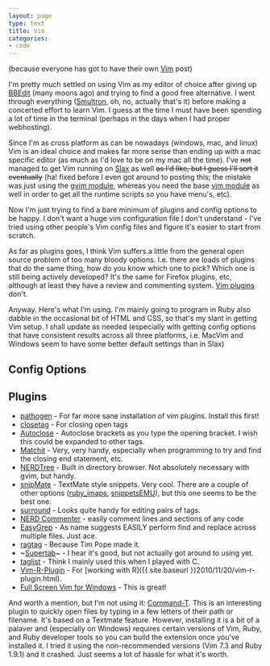```yaml
---
layout: page
type: text
title: Vim
categories: 
- code
---
```

(because everyone has got to have their own <a href="http://www.vim.org/">Vim</a> post)

I'm pretty much settled on using Vim as my editor of choice after giving up <a href="http://www.barebones.com/products/bbedit/">BBEdit</a> (many moons ago) and trying to find a good free alternative. I went through everything (<a href="http://tuppis.com/smultron/">Smultron</a>, oh, no, actually that's it) before making a concerted effort to learn Vim. I guess at the time I must have been spending a lot of time in the terminal (perhaps in the days when I had proper webhosting).

Since I'm as cross platform as can be nowadays (windows, mac, and linux) Vim is an ideal choice and makes far more sense than ending up with a mac specific editor (as much as I'd love to be on my mac all the time). I've <strike>not</strike> managed to get Vim running on <a href="http://slax.org">Slax</a> as well <strike>as I'd like, but I guess I'll sort it eventually</strike> (ha! fixed before I even got around to posting this; the mistake was just using the <a href="http://www.slax.org/modules.php?action=detail&amp;id=829">gvim module</a>, whereas you need the base <a href="http://www.slax.org/modules.php?action=detail&amp;id=829">vim module</a> as well in order to get all the runtime scripts so you have menu's, etc).

Now I'm just trying to find a bare minimum of plugins and config options to be happy. I don't want a huge vim configuration file I don't understand - I've tried using other people's Vim config files and figure it's easier to start from scratch.

As far as plugins goes, I think Vim suffers a little from the general open source problem of too many bloody options. I.e. there are loads of plugins that do the same thing, how do you know which one to pick? Which one is still being actively developed? It's the same for Firefox plugins, etc, although at least they have a review and commenting system. <a href="http://www.vim.org/scripts/index.php">Vim plugins</a> don't.

Anyway. Here's what I'm using. I'm mainly going to program in Ruby also dabble in the occasional bit of HTML and CSS, so that's my slant in getting Vim setup. I shall update as needed (especially with getting config options that have consistent results across all three platforms, i.e. MacVim and Windows seem to have some better default settings than in Slax)

## Config Options

<script src="https://gist.github.com/414504.js?file=gistfile1.vimrc"></script>

## Plugins

* [pathogen](http://www.vim.org/scripts/script.php?script_id=2332) - For far more sane installation of vim plugins. Install this first!
* [closetag](http://www.vim.org/scripts/script.php?script_id=13) - For closing open tags
* [Autoclose](http://www.vim.org/scripts/script.php?script_id=1849) - Autoclose brackets as you type the opening bracket. I wish this could be expanded to other tags.
* [Matchit](http://www.vim.org/scripts/script.php?script_id=39) - Very, very handy, especially when programming to try and find the closing end statement, etc.
* [NERDTree](http://www.vim.org/scripts/script.php?script_id=1658) - Built in directory browser. Not absolutely necessary with gvim, but handy.
* [snipMate](http://www.vim.org/scripts/script.php?script_id=2540) - TextMate style snippets. Very cool. There are a couple of other options ([ruby_imaps](http://www.vim.org/scripts/script.php?script_id=1726), [snippetsEMU](http://www.vim.org/scripts/script.php?script_id=1318)), but this one seems to be the best one.
* [surround](http://www.vim.org/scripts/script.php?script_id=1697) - Looks quite handy for editing pairs of tags.
* [NERD Commenter](http://www.vim.org/scripts/script.php?script_id=1218) - easily comment lines and sections of any code
* [EasyGrep](http://www.vim.org/scripts/script.php?script_id=2438) - As name suggests EASILY perform find and replace across multiple files. Just ace.
* [ragtag](http://www.vim.org/scripts/script.php?script_id=1896) - Because Tim Pope made it.
* ~[Supertab](http://www.vim.org/scripts/script.php?script_id=1643)~ - I hear it's good, but not actually got around to using yet.
* [taglist](http://www.vim.org/scripts/script.php?script_id=273) - Think I mainly used this when I played with C.
* [Vim-R-Plugin](http://www.vim.org/scripts/script.php?script_id=2628) - For [working with R]({{ site.baseurl }}2010/11/20/vim-r-plugin.html).
* [Full Screen Vim for Windows](http://www.vim.org/scripts/script.php?script_id=2596) - This is great!

And worth a mention, but I'm not using it: [Command-T](https://github.com/wincent/Command-T). This is an interesting plugin to quickly open files by typing in a few letters of their path or filename. It's based on a Textmate feature. However, installing it is a bit of a palaver and (especially on Windows) requires certain versions of Vim, Ruby, and Ruby developer tools so you can build the extension once you've installed it. I tried it using the non-recommended versions (Vim 7.3 and Ruby 1.9.1) and it crashed. Just seems a lot of hassle for what it's worth.
